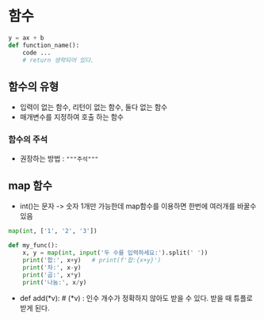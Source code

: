 # 함수

```python
y = ax + b
def function_name():
    code ...
    # return 생략되어 있다.
```

## 함수의 유형

- 입력이 없는 함수, 리턴이 없는 함수, 둘다 없는 함수
- 매개변수를 지정하여 호출 하는 함수

### 함수의 주석
- 권장하는 방법 : `"""주석"""`


## map 함수
- int()는 문자 -> 숫자 1개만 가능한데 map함수를 이용하면 한번에 여러개를 바꿀수 있음

```python
map(int, ['1', '2', '3'])

def my_func():
    x, y = map(int, input('두 수를 입력하세요:').split(' '))
    print('합:', x+y)   # print(f'합:{x+y}')
    print('차:', x-y)
    print('곱:', x*y)
    print('나눔:', x/y)
```
- def add(*v):  # (*v) : 인수 개수가 정확하지 않아도 받을 수 있다. 받을 때 튜플로 받게 된다.